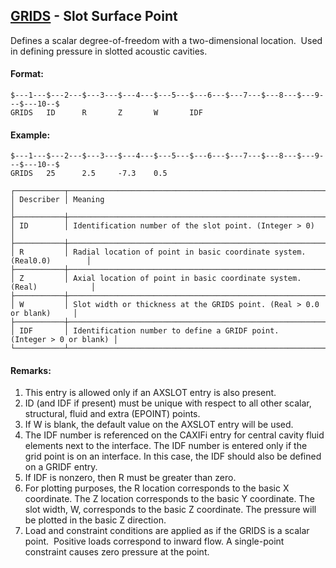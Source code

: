 ## [GRIDS](https://help.hexagonmi.com/bundle/MSC_Nastran_2022.4/page/Nastran_Combined_Book/qrg/bulkfgil/TOC.GRIDS.xhtml) - Slot Surface Point

Defines a scalar degree-of-freedom with a two-dimensional location.  Used in defining pressure in slotted acoustic cavities.

#### Format:

```nastran
$---1---$---2---$---3---$---4---$---5---$---6---$---7---$---8---$---9---$---10--$
GRIDS   ID      R       Z       W       IDF                                     
```

#### Example:

```nastran
$---1---$---2---$---3---$---4---$---5---$---6---$---7---$---8---$---9---$---10--$
GRIDS   25      2.5     -7.3    0.5                                             
```

```text
┌───────────┬───────────────────────────────────────────────────────────────────────┐
│ Describer │ Meaning                                                               │
├───────────┼───────────────────────────────────────────────────────────────────────┤
│ ID        │ Identification number of the slot point. (Integer > 0)                │
├───────────┼───────────────────────────────────────────────────────────────────────┤
│ R         │ Radial location of point in basic coordinate system. (Real0.0)        │
├───────────┼───────────────────────────────────────────────────────────────────────┤
│ Z         │ Axial location of point in basic coordinate system. (Real)            │
├───────────┼───────────────────────────────────────────────────────────────────────┤
│ W         │ Slot width or thickness at the GRIDS point. (Real > 0.0 or blank)     │
├───────────┼───────────────────────────────────────────────────────────────────────┤
│ IDF       │ Identification number to define a GRIDF point. (Integer > 0 or blank) │
└───────────┴───────────────────────────────────────────────────────────────────────┘
```

#### Remarks:

1. This entry is allowed only if an AXSLOT entry is also present.
2. ID (and IDF if present) must be unique with respect to all other scalar, structural, fluid and extra (EPOINT) points.
3. If W is blank, the default value on the AXSLOT entry will be used.
4. The IDF number is referenced on the CAXIFi entry for central cavity fluid elements next to the interface. The IDF number is entered only if the grid point is on an interface. In this case, the IDF should also be defined on a GRIDF entry.
5. If IDF is nonzero, then R must be greater than zero.
6. For plotting purposes, the R location corresponds to the basic X coordinate. The Z location corresponds to the basic Y coordinate. The slot width, W, corresponds to the basic Z coordinate. The pressure will be plotted in the basic Z direction.
7. Load and constraint conditions are applied as if the GRIDS is a scalar point.  Positive loads correspond to inward flow. A single-point constraint causes zero pressure at the point.
